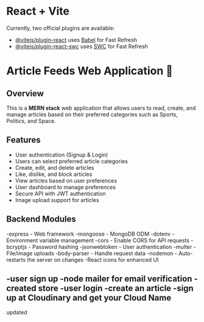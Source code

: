 # React + Vite

Currently, two official plugins are available:

- [@vitejs/plugin-react](https://github.com/vitejs/vite-plugin-react/blob/main/packages/plugin-react/README.md) uses [Babel](https://babeljs.io/) for Fast Refresh
- [@vitejs/plugin-react-swc](https://github.com/vitejs/vite-plugin-react-swc) uses [SWC](https://swc.rs/) for Fast Refresh

# Article Feeds Web Application 📰

## Overview

This is a **MERN stack** web application that allows users to read, create, and manage articles based on their preferred categories such as Sports, Politics, and Space.

## Features

- User authentication (Signup & Login)
- Users can select preferred article categories
- Create, edit, and delete articles
- Like, dislike, and block articles
- View articles based on user preferences
- User dashboard to manage preferences
- Secure API with JWT authentication
- Image upload support for articles

## Backend Modules

-express - Web framework
-mongoose - MongoDB ODM
-dotenv - Environment variable management
-cors - Enable CORS for API requests
-bcryptjs - Password hashing
-jsonwebtoken - User authentication
-multer - File/image uploads
-body-parser - Handle request data
-nodemon - Auto-restarts the server on changes
-React icons for enhanced UI

-user sign up
-node mailer for email verification
-created store
-user login
-create an article
    -sign up at Cloudinary and get your Cloud Name
-
    
updated